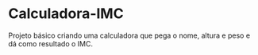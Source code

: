 # Calculadora-IMC

Projeto básico criando uma calculadora que pega o nome, altura e peso e dá como resultado o IMC.
